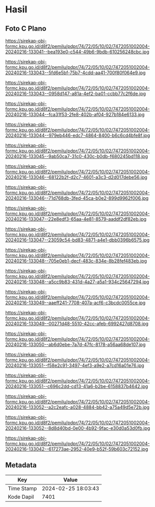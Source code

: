 # Hasil

## Foto C Plano

https://sirekap-obj-formc.kpu.go.id/d8f2/pemilu/pdpr/74/72/05/10/02/7472051002004-20240216-133041--bea193e0-c544-49b6-9bdb-610256248cbc.jpg

https://sirekap-obj-formc.kpu.go.id/d8f2/pemilu/pdpr/74/72/05/10/02/7472051002004-20240216-133043--5fd6e5bf-75b7-4cdd-aa41-700f80f064e9.jpg

https://sirekap-obj-formc.kpu.go.id/d8f2/pemilu/pdpr/74/72/05/10/02/7472051002004-20240216-133043--0958d147-a81a-4ef2-ba01-ccbb77c2f6de.jpg

https://sirekap-obj-formc.kpu.go.id/d8f2/pemilu/pdpr/74/72/05/10/02/7472051002004-20240216-133044--fca31f53-2fe8-402b-af04-927b184e6133.jpg

https://sirekap-obj-formc.kpu.go.id/d8f2/pemilu/pdpr/74/72/05/10/02/7472051002004-20240216-133044--979eb446-edc7-4864-8400-b6c6cd4bfe8f.jpg

https://sirekap-obj-formc.kpu.go.id/d8f2/pemilu/pdpr/74/72/05/10/02/7472051002004-20240216-133045--9ab50ca7-31c0-430c-b0db-f680245bd118.jpg

https://sirekap-obj-formc.kpu.go.id/d8f2/pemilu/pdpr/74/72/05/10/02/7472051002004-20240216-133046--68122b2f-d2c7-4601-a3c3-d2d017debe56.jpg

https://sirekap-obj-formc.kpu.go.id/d8f2/pemilu/pdpr/74/72/05/10/02/7472051002004-20240216-133046--71d768db-3fed-45ca-b0e2-899d9962f006.jpg

https://sirekap-obj-formc.kpu.go.id/d8f2/pemilu/pdpr/74/72/05/10/02/7472051002004-20240216-133047--22e8edf3-65aa-4e81-8579-aaddf2df82eb.jpg

https://sirekap-obj-formc.kpu.go.id/d8f2/pemilu/pdpr/74/72/05/10/02/7472051002004-20240216-133047--23059c54-bd83-4871-a4e1-dbb0396b6575.jpg

https://sirekap-obj-formc.kpu.go.id/d8f2/pemilu/pdpr/74/72/05/10/02/7472051002004-20240216-133048--705e0eb1-decf-483c-834e-8b28fef483eb.jpg

https://sirekap-obj-formc.kpu.go.id/d8f2/pemilu/pdpr/74/72/05/10/02/7472051002004-20240216-133048--a5cc9b83-431d-4a27-a5a1-934c25647294.jpg

https://sirekap-obj-formc.kpu.go.id/d8f2/pemilu/pdpr/74/72/05/10/02/7472051002004-20240216-133049--aaeff241-7708-407a-acf6-c3bcdc0055ce.jpg

https://sirekap-obj-formc.kpu.go.id/d8f2/pemilu/pdpr/74/72/05/10/02/7472051002004-20240216-133049--00271d48-5510-42cc-afeb-6992427d8708.jpg

https://sirekap-obj-formc.kpu.go.id/d8f2/pemilu/pdpr/74/72/05/10/02/7472051002004-20240216-133050--ab6d0ebe-7a7d-47fc-8178-a56aa68de107.jpg

https://sirekap-obj-formc.kpu.go.id/d8f2/pemilu/pdpr/74/72/05/10/02/7472051002004-20240216-133051--f58e2c91-3497-4ef3-a9e2-a7cd16a01e76.jpg

https://sirekap-obj-formc.kpu.go.id/d8f2/pemilu/pdpr/74/72/05/10/02/7472051002004-20240216-133051--c696c2dd-cd13-41a6-b2be-6158837b4642.jpg

https://sirekap-obj-formc.kpu.go.id/d8f2/pemilu/pdpr/74/72/05/10/02/7472051002004-20240216-133052--a2c2eafc-a028-4884-bb42-a75a49d5e72b.jpg

https://sirekap-obj-formc.kpu.go.id/d8f2/pemilu/pdpr/74/72/05/10/02/7472051002004-20240216-133052--8d8d40bd-0e00-4b92-9fac-e30d0a53d0fb.jpg

https://sirekap-obj-formc.kpu.go.id/d8f2/pemilu/pdpr/74/72/05/10/02/7472051002004-20240216-133042--617273ae-2952-40e9-b52f-59b603c72152.jpg


## Metadata

| Key        | Value               |
| ---------- | ------------------- |
| Time Stamp | 2024-02-25 18:03:43 |
| Kode Dapil | 7401                |



